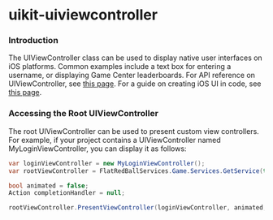 # uikit-uiviewcontroller

### Introduction

The UIViewController class can be used to display native user interfaces on iOS platforms. Common examples include a text box for entering a username, or displaying Game Center leaderboards. For API reference on UIViewController, see [this page](http://developer.xamarin.com/api/type/UIKit.UIViewController/). For a guide on creating iOS UI in code, see [this page](http://developer.xamarin.com/guides/ios/application\_fundamentals/ios\_code\_only/).

### Accessing the Root UIViewController

The root UIViewController can be used to present custom view controllers. For example, if your project contains a UIViewController named MyLoginViewController, you can display it as follows:

```csharp
var loginViewController = new MyLoginViewController();
var rootViewController = FlatRedBallServices.Game.Services.GetService(typeof(UIViewController)) as UIViewController;

bool animated = false;
Action completionHandler = null;

rootViewController.PresentViewController(loginViewController, animated, completionHandler);
```

